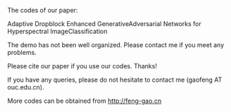 The codes of our paper:

Adaptive Dropblock Enhanced GenerativeAdversarial Networks for Hyperspectral ImageClassification

The demo has not been well organized. Please contact me if you meet any problems.

Please cite our paper if you use our codes. Thanks!

If you have any queries, please do not hesitate to contact me (gaofeng AT ouc.edu.cn).

More codes can be obtained from http://feng-gao.cn

